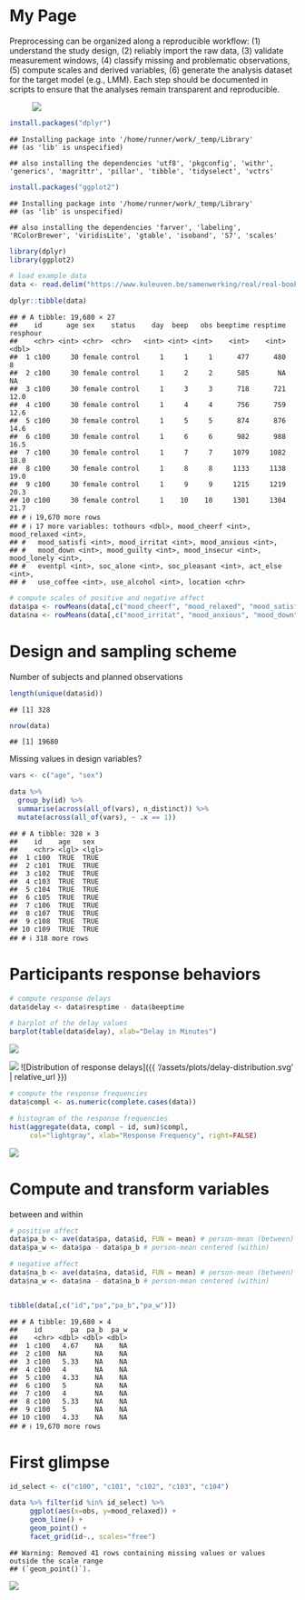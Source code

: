 My Page
================

Preprocessing can be organized along a reproducible workflow: (1)
understand the study design, (2) reliably import the raw data, (3)
validate measurement windows, (4) classify missing and problematic
observations, (5) compute scales and derived variables, (6) generate the
analysis dataset for the target model (e.g., LMM). Each step should be
documented in scripts to ensure that the analyses remain transparent and
reproducible.

<figure>
<img src="https://www.researchgate.net/profile/Sheen-Levine/publication/325941519/figure/fig2/AS:824194581422080@1573514709439/The-Datasaurus-Dozen-Matejka-Fitzmaurice-2017-an-extension-of-Anscombes-quartet.ppm">
</figure>

``` r
install.packages("dplyr")
```

    ## Installing package into '/home/runner/work/_temp/Library'
    ## (as 'lib' is unspecified)

    ## also installing the dependencies 'utf8', 'pkgconfig', 'withr', 'generics', 'magrittr', 'pillar', 'tibble', 'tidyselect', 'vctrs'

``` r
install.packages("ggplot2")
```

    ## Installing package into '/home/runner/work/_temp/Library'
    ## (as 'lib' is unspecified)

    ## also installing the dependencies 'farver', 'labeling', 'RColorBrewer', 'viridisLite', 'gtable', 'isoband', 'S7', 'scales'

``` r
library(dplyr)
library(ggplot2)
```

``` r
# load example data
data <- read.delim("https://www.kuleuven.be/samenwerking/real/real-book/viechtbauer2022_data_esmda_example")

dplyr::tibble(data)
```

    ## # A tibble: 19,680 × 27
    ##    id      age sex    status    day  beep   obs beeptime resptime resphour
    ##    <chr> <int> <chr>  <chr>   <int> <int> <int>    <int>    <int>    <dbl>
    ##  1 c100     30 female control     1     1     1      477      480      8  
    ##  2 c100     30 female control     1     2     2      585       NA     NA  
    ##  3 c100     30 female control     1     3     3      718      721     12.0
    ##  4 c100     30 female control     1     4     4      756      759     12.6
    ##  5 c100     30 female control     1     5     5      874      876     14.6
    ##  6 c100     30 female control     1     6     6      982      988     16.5
    ##  7 c100     30 female control     1     7     7     1079     1082     18.0
    ##  8 c100     30 female control     1     8     8     1133     1138     19.0
    ##  9 c100     30 female control     1     9     9     1215     1219     20.3
    ## 10 c100     30 female control     1    10    10     1301     1304     21.7
    ## # ℹ 19,670 more rows
    ## # ℹ 17 more variables: tothours <dbl>, mood_cheerf <int>, mood_relaxed <int>,
    ## #   mood_satisfi <int>, mood_irritat <int>, mood_anxious <int>,
    ## #   mood_down <int>, mood_guilty <int>, mood_insecur <int>, mood_lonely <int>,
    ## #   eventpl <int>, soc_alone <int>, soc_pleasant <int>, act_else <int>,
    ## #   use_coffee <int>, use_alcohol <int>, location <chr>

``` r
# compute scales of positive and negative affect
data$pa <- rowMeans(data[,c("mood_cheerf", "mood_relaxed", "mood_satisfi")])
data$na <- rowMeans(data[,c("mood_irritat", "mood_anxious", "mood_down", "mood_guilty", "mood_insecur", "mood_lonely")])
```

# Design and sampling scheme

Number of subjects and planned observations

``` r
length(unique(data$id))
```

    ## [1] 328

``` r
nrow(data)
```

    ## [1] 19680

Missing values in design variables?

``` r
vars <- c("age", "sex")

data %>%
  group_by(id) %>%
  summarise(across(all_of(vars), n_distinct)) %>%
  mutate(across(all_of(vars), ~ .x == 1))
```

    ## # A tibble: 328 × 3
    ##    id    age   sex  
    ##    <chr> <lgl> <lgl>
    ##  1 c100  TRUE  TRUE 
    ##  2 c101  TRUE  TRUE 
    ##  3 c102  TRUE  TRUE 
    ##  4 c103  TRUE  TRUE 
    ##  5 c104  TRUE  TRUE 
    ##  6 c105  TRUE  TRUE 
    ##  7 c106  TRUE  TRUE 
    ##  8 c107  TRUE  TRUE 
    ##  9 c108  TRUE  TRUE 
    ## 10 c109  TRUE  TRUE 
    ## # ℹ 318 more rows

# Participants response behaviors

``` r
# compute response delays
data$delay <- data$resptime - data$beeptime

# barplot of the delay values
barplot(table(data$delay), xlab="Delay in Minutes")
```

![](1_files/figure-gfm/unnamed-chunk-8-1.png)<!-- -->

![](1_files/figure-gfm/unnamed-chunk-7-1.png)<!-- --> \![Distribution of
response delays\]({{ ‘/assets/plots/delay-distribution.svg’ \|
relative_url }})

``` r
# compute the response frequencies
data$compl <- as.numeric(complete.cases(data))

# histogram of the response frequencies
hist(aggregate(data, compl ~ id, sum)$compl, 
     col="lightgray", xlab="Response Frequency", right=FALSE)
```

![](1_files/figure-gfm/unnamed-chunk-9-1.png)<!-- -->

# Compute and transform variables

between and within

``` r
# positive affect
data$pa_b <- ave(data$pa, data$id, FUN = mean) # person-mean (between)
data$pa_w <- data$pa - data$pa_b # person-mean centered (within)

# negative affect
data$na_b <- ave(data$na, data$id, FUN = mean) # person-mean (between)
data$na_w <- data$na - data$na_b # person-mean centered (within)


tibble(data[,c("id","pa","pa_b","pa_w")])
```

    ## # A tibble: 19,680 × 4
    ##    id       pa  pa_b  pa_w
    ##    <chr> <dbl> <dbl> <dbl>
    ##  1 c100   4.67    NA    NA
    ##  2 c100  NA       NA    NA
    ##  3 c100   5.33    NA    NA
    ##  4 c100   4       NA    NA
    ##  5 c100   4.33    NA    NA
    ##  6 c100   5       NA    NA
    ##  7 c100   4       NA    NA
    ##  8 c100   5.33    NA    NA
    ##  9 c100   5       NA    NA
    ## 10 c100   4.33    NA    NA
    ## # ℹ 19,670 more rows

# First glimpse

``` r
id_select <- c("c100", "c101", "c102", "c103", "c104")

data %>% filter(id %in% id_select) %>%
     ggplot(aes(x=obs, y=mood_relaxed)) +
     geom_line() +
     geom_point() +
     facet_grid(id~., scales="free") 
```

    ## Warning: Removed 41 rows containing missing values or values outside the scale range
    ## (`geom_point()`).

![](1_files/figure-gfm/unnamed-chunk-11-1.png)<!-- -->
